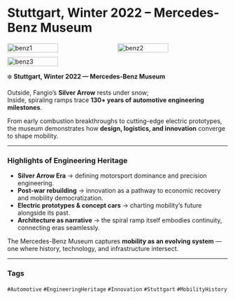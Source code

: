 # Stuttgart, Winter 2022 – Mercedes-Benz Museum

<div style="display:flex;flex-wrap:wrap;gap:10px">
  <img src="/alvin-site/JPG_VID/PXL_20221215_092452489.jpg?v=3" alt="benz1" width="48%">
  <img src="/alvin-site/JPG_VID/PXL_20221215_092657899.jpg?v=3" alt="benz2" width="48%">
  <img src="/alvin-site/JPG_VID/PXL_20221215_111933484.jpg?v=3" alt="benz3" width="48%">
</div>

❄️ **Stuttgart, Winter 2022 — Mercedes-Benz Museum**  

Outside, Fangio’s **Silver Arrow** rests under snow;  
Inside, spiraling ramps trace **130+ years of automotive engineering milestones**.  

From early combustion breakthroughs to cutting-edge electric prototypes, the museum demonstrates how **design, logistics, and innovation** converge to shape mobility.  

---

### Highlights of Engineering Heritage
- **Silver Arrow Era** → defining motorsport dominance and precision engineering.  
- **Post-war rebuilding** → innovation as a pathway to economic recovery and mobility democratization.  
- **Electric prototypes & concept cars** → charting mobility’s future alongside its past.  
- **Architecture as narrative** → the spiral ramp itself embodies continuity, connecting eras seamlessly.  

The Mercedes-Benz Museum captures **mobility as an evolving system** — one where history, technology, and infrastructure intersect.  

---

### Tags  
`#Automotive` `#EngineeringHeritage` `#Innovation` `#Stuttgart` `#MobilityHistory`
